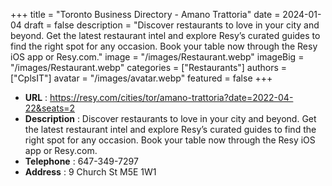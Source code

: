 +++
title = "Toronto Business Directory - Amano Trattoria"
date = 2024-01-04
draft = false
description = "Discover restaurants to love in your city and beyond. Get the latest restaurant intel and explore Resy’s curated guides to find the right spot for any occasion. Book your table now through the Resy iOS app or Resy.com."
image = "/images/Restaurant.webp"
imageBig = "/images/Restaurant.webp"
categories = ["Restaurants"]
authors = ["CplsIT"]
avatar = "/images/avatar.webp"
featured = false
+++


* **URL** :  https://resy.com/cities/tor/amano-trattoria?date=2022-04-22&seats=2
* **Description** : Discover restaurants to love in your city and beyond. Get the latest restaurant intel and explore Resy’s curated guides to find the right spot for any occasion. Book your table now through the Resy iOS app or Resy.com.
* **Telephone** : 647-349-7297
* **Address** : 9 Church St M5E 1W1